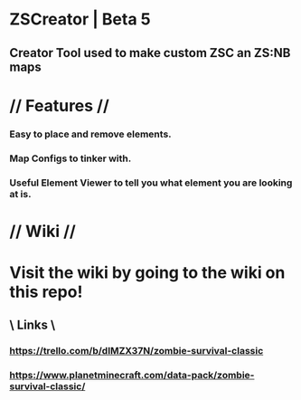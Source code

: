 # ZSCreator | Beta 5
## Creator Tool used to make custom ZSC an ZS:NB maps

# // Features //
### Easy to place and remove elements.
### Map Configs to tinker with.
### Useful Element Viewer to tell you what element you are looking at is. 

# // Wiki //
# Visit the wiki by going to the wiki on this repo!

## \\ Links \\
### https://trello.com/b/dIMZX37N/zombie-survival-classic
### https://www.planetminecraft.com/data-pack/zombie-survival-classic/
